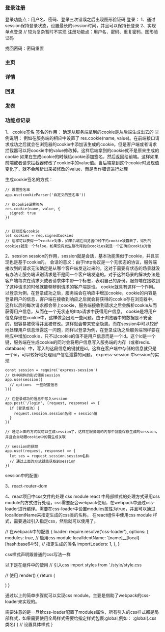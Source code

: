### 登录注册

登录功能点：用户名、密码、登录三次错误之后出现图形验证码
  登录：
    1、通过session保持登录状态，设置最长的session时间，并且可以保持长登录
    2、实现单点登录 // 较为复杂暂时不实现
注册功能点：用户名、密码、重复密码、图形验证码

找回密码：密码重置

### 主页

### 详情

### 回复

### 发表

### 功能点记录
1、
  cookie签名
  签名的作用： 确定从服务端拿到的cookie是从后端生成出去的
  举例说明：
    例如在服务端的相应中设置了 res.cookie(name, value)。在前端接口请求成功之后就会在浏览器的cookie中添加该生成的cookie，但是客户端或者请求拦截器可以将cookie中的value修改掉。这样后端拿到的cookie就不是原来生成的cookie
    如果在生成cookie的时候给cookie添加签名，然后返回给前端。这样如果前端或者请求拦截器修改了cookie中的value值。当后端拿到这个cookie时发现值变化了，就不会解析出来被修改的value，而是当作错误进行处理
  
  生成cookie签名的方式：

    // 设置签名串
    app.use(cookieParser('自定义的签名串'))

    // 给cookie设置签名
    res.cookie(name, value, {
      signed: true
    })


    // 获取签名cookie
    let cookies = req.signedCookies
    // 这样可以获得一个cookie对象，如果后端在浏览器中种下的cookie被篡改了，得到的cookies就是一个false，如果没有发生篡改得到的cookies就是一个正确的cookie对象

2、session
  session的作用，session就是会话，基本功能类似于cookie，并且实现也是基于cookie的。
  会话的意义：由于http协议是一个无状态的协议，服务端接收到的请求无法确定是从哪个客户端发送过来的。这对于需要有状态的场景就没有办法让服务端识别请求是不是同一个客户端发送的。对于这种场景的解决办法是客户端每次在请求头或者请求体中带一个标志，表明自己的身份。服务端在接收到了这种请求的时候就能够辨别请求的客户端是谁。
   cookie就具有这样一个作用。以登录为例，在登录成功之后，服务端会在响应中增加cookie，cookie的内容是登录用户的信息，客户端在接收到响应之后就会将获得的cookie存在浏览器中，这样以后的每次请求都会带上cookie，服务端接收到请求之后会解析cookie从而获得用户信息，从而在一个无状态的http请求中获得用户信息。
   cookie是将用户信息存储在cookie中，这样做会出现一些问题。由于浏览器中的数据是不安全的，很容易被获得并且被修改。这样就会带来安全隐患。而在session中可以较好地处理用户信息泄露这一问题，同样以登录为例，在登录成功之后服务端同样要在响应中增加cookie，只不过cookie的值不是用户信息而是一个id。这个id是一个键，服务端在生成cookie的同时会将用户信息写入服务端的内存（或者redis、database）中，写入的这段信息的键就是id。这样在客户端中存储的信息就只是一个id，可以较好地处理用户信息泄露的问题。
   express-session 中session的实现

    const session = require('express-session')
    // 以中间件的形式使用session
    app.use(session({
      // options  一些配置信息
    }))

    // 在登录成功的信息中写入session
    app.post('/login', (request, response) => {
      if (登录成功) {
        request.session.session名称 = session值
      }
    })

    // 通过上面的方式就可以生成session了，这样在服务端的内存中就能保存生成的session，并且会自动跟cookie中的键生成关联

    // session的获取
    app.use((request, response) => {
      let ses = request.session.session名称
      // 通过上面的方式就能获取到session
    })

  session中的配置:


3、react-router-dom

4、react项目中css文件的处理
 css module
 react 中局部样式的处理方式采用css module的方式进行处理，css需要配合webpack使用，在webpack中通过css-loader进行编译。需要在css-loader中设置modules属性为true，并且可以通过localIdentName来指定生成的css类的名称。
  在react组件中使用css module 样式，需要通过引入指定css，然后就可以使用了。
  
  // 在webpack中的配置
  {
    loader: require.resolve('css-loader'),
    options: {
      modules: true, // 启用css module
      localIdentName: '[name]__[local]-[hash:base64:5]', // 指定生成的类名
      importLoaders: 1,
    },
  }

css样式声明跟普通的css写法一样

以下是在组件中的使用
  // 引入css
  import styles from './style/style.css

  // 使用
  render() {
    return (
      <div className={styles.css类名}></div>
    )
  }

  通过以上的简单步骤就可以实现css module。主要是借助了webpack的css-loader来实现的。

  需要注意的是一旦给css-loader配置了modules属性，所有引入的css样式都是局部样式，如果需要使用全局样式需要给指定样式包裹:global,例如：
    :global(.css类名) {
      // 设置具体样式
    }